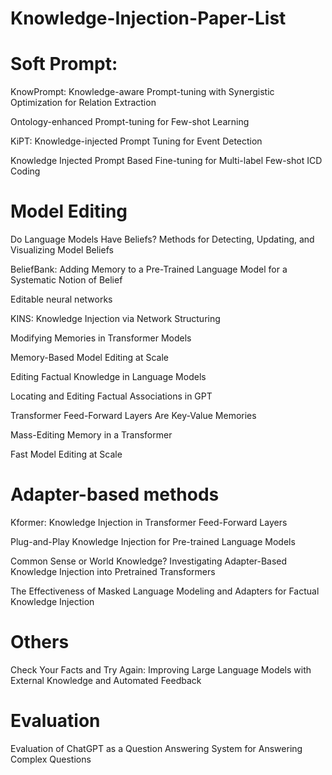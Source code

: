 # Knowledge-Injection-Paper-List

# Soft Prompt:

KnowPrompt: Knowledge-aware Prompt-tuning with Synergistic Optimization for Relation Extraction

Ontology-enhanced Prompt-tuning for Few-shot Learning

KiPT: Knowledge-injected Prompt Tuning for Event Detection

Knowledge Injected Prompt Based Fine-tuning for Multi-label Few-shot ICD Coding

# Model Editing

Do Language Models Have Beliefs? Methods for Detecting, Updating, and Visualizing Model Beliefs

BeliefBank: Adding Memory to a Pre-Trained Language Model for a Systematic Notion of Belief

Editable neural networks

KINS: Knowledge Injection via Network Structuring

Modifying Memories in Transformer Models

Memory-Based Model Editing at Scale

Editing Factual Knowledge in Language Models

Locating and Editing Factual Associations in GPT

Transformer Feed-Forward Layers Are Key-Value Memories

Mass-Editing Memory in a Transformer

Fast Model Editing at Scale

# Adapter-based methods

Kformer: Knowledge Injection in Transformer Feed-Forward Layers

Plug-and-Play Knowledge Injection for Pre-trained Language Models

Common Sense or World Knowledge? Investigating Adapter-Based Knowledge Injection into Pretrained Transformers

The Effectiveness of Masked Language Modeling and Adapters for Factual Knowledge Injection

# Others

Check Your Facts and Try Again: Improving Large Language Models with External Knowledge and Automated Feedback

# Evaluation

Evaluation of ChatGPT as a Question Answering System for Answering Complex Questions
